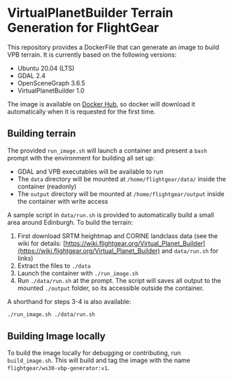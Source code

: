 # VirtualPlanetBuilder Terrain Generation for FlightGear

This repository provides a DockerFile that can generate an image to build VPB terrain. It is currently based on the following versions:

* Ubuntu 20.04 (LTS)
* GDAL 2.4
* OpenSceneGraph 3.6.5
* VirtualPlanetBuilder 1.0

The image is available on [Docker Hub](https://hub.docker.com/r/flightgear/ws30-vbp-generator/), so docker will download it automatically when it is requested for the first time.

## Building terrain
The provided `run_image.sh` will launch a container and present a `bash` prompt with the environment for building all set up:

* GDAL and VPB executables will be available to run
* The `data` directory will be mounted at `/home/flightgear/data/` inside the container (readonly)
* The `output` directory will be mounted at `/home/flightgear/output` inside the container with write access

A sample script in `data/run.sh` is provided to automatically build a small area around Edinburgh. To build the terrain:
1. First download SRTM heightmap and CORINE landclass data (see the wiki for details: [https://wiki.flightgear.org/Virtual_Planet_Builder](https://wiki.flightgear.org/Virtual_Planet_Builder) and `data/run.sh` for links)
2. Extract the files to `./data`
3. Launch the container with `./run_image.sh`
4. Run `./data/run.sh` at the prompt. The script will saves all output to the mounted `./output` folder, so its accessible outside the container.

A shorthand for steps 3-4 is also available:

```bash
./run_image.sh ./data/run.sh
```

## Building Image locally
To build the image locally for debugging or contributing, run `build_image.sh`. This will build and tag the image with the name `flightgear/ws30-vbp-generator:v1`.